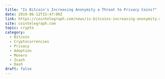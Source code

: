 ```yaml
---
title: "Is Bitcoin's Increasing Anonymity a Threat to Privacy Coins?"
date: 2019-06-12T15:47:00Z
link: https://cointelegraph.com/news/is-bitcoins-increasing-anonymity-a-threat-to-privacy-coins?utm_medium=RSS&utm_source=hune
site: cointelegraph.com
topic: crypto
category:
  - Bitcoin
  - Cryptocurrencies
  - Privacy
  - Adoption
  - Monero
  - Zcash
  - Dash
draft: false
---
```


